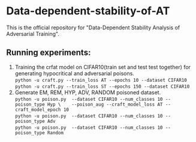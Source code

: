 # Data-dependent-stability-of-AT
This is the official repository for "Data-Dependent Stability Analysis of Adversarial Training".  
## Running experiments:  
1. Training the crfat model on CIFAR10(train set and test test together) for generating hypocritical and adversarial poisons.  
  ```python -u craft.py --train_loss AT --epochs 10 --dataset CIFAR10```  
  ```python -u craft.py --train_loss ST --epochs 150 --dataset CIFAR10```
2. Generate EM, REM, HYP, ADV, RANDOM poisoned dataset.  
  `python -u poison.py  --dataset CIFAR10 --num_classes 10 --poison_type Hyp \   
   --poison_aug --craft_model_loss AT --craft_model_epoch 10`  
  `python -u poison.py  --dataset CIFAR10 --num_classes 10 --poison_type Adv`  
  `python -u poison.py  --dataset CIFAR10 --num_classes 10 --poison_type Random`    


